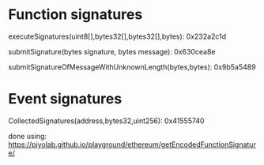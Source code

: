 # Function signatures
executeSignatures(uint8[],bytes32[],bytes32[],bytes): 0x232a2c1d

submitSignature(bytes signature, bytes message): 0x630cea8e

submitSignatureOfMessageWithUnknownLength(bytes,bytes): 0x9b5a5489


# Event signatures

CollectedSignatures(address,bytes32,uint256): 0x41555740


done using: https://piyolab.github.io/playground/ethereum/getEncodedFunctionSignature/
